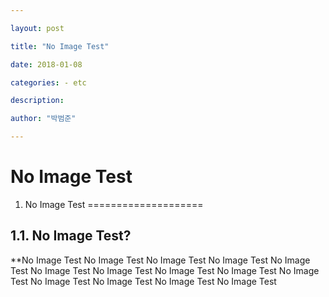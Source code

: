 ```yaml
---

layout: post

title: "No Image Test"

date: 2018-01-08

categories: - etc

description:

author: "박범준"

---
```


No Image Test
=============

1.	No Image Test ====================

1.1. No Image Test?
-------------------

\**No Image Test No Image Test No Image Test No Image Test No Image Test No Image Test No Image Test No Image Test No Image Test No Image Test No Image Test No Image Test No Image Test No Image Test
